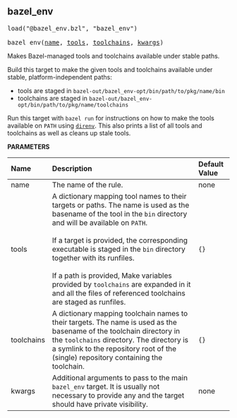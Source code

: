 <!-- Generated with Stardoc: http://skydoc.bazel.build -->



<a id="bazel_env"></a>

## bazel_env

<pre>
load("@bazel_env.bzl", "bazel_env")

bazel_env(<a href="#bazel_env-name">name</a>, <a href="#bazel_env-tools">tools</a>, <a href="#bazel_env-toolchains">toolchains</a>, <a href="#bazel_env-kwargs">kwargs</a>)
</pre>

Makes Bazel-managed tools and toolchains available under stable paths.

Build this target to make the given tools and toolchains available under stable,
platform-independent paths:

* tools are staged in `bazel-out/bazel_env-opt/bin/path/to/pkg/name/bin`
* toolchains are staged in `bazel-out/bazel_env-opt/bin/path/to/pkg/name/toolchains`

Run this target with `bazel run` for instructions on how to make the tools available on `PATH`
using [`direnv`](https://direnv.net/). This also prints a list of all tools and toolchains as
well as cleans up stale tools.


**PARAMETERS**


| Name  | Description | Default Value |
| :------------- | :------------- | :------------- |
| <a id="bazel_env-name"></a>name |  The name of the rule.   |  none |
| <a id="bazel_env-tools"></a>tools |  A dictionary mapping tool names to their targets or paths. The name is used as the basename of the tool in the `bin` directory and will be available on `PATH`.<br><br>If a target is provided, the corresponding executable is staged in the `bin` directory together with its runfiles.<br><br>If a path is provided, Make variables provided by `toolchains` are expanded in it and all the files of referenced toolchains are staged as runfiles.   |  `{}` |
| <a id="bazel_env-toolchains"></a>toolchains |  A dictionary mapping toolchain names to their targets. The name is used as the basename of the toolchain directory in the `toolchains` directory. The directory is a symlink to the repository root of the (single) repository containing the toolchain.   |  `{}` |
| <a id="bazel_env-kwargs"></a>kwargs |  Additional arguments to pass to the main `bazel_env` target. It is usually not necessary to provide any and the target should have private visibility.   |  none |


